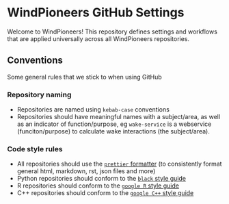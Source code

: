 # WindPioneers GitHub Settings

Welcome to WindPioneers! This repository defines settings and workflows that are applied universally across all
WindPioneers repositories.

## Conventions

Some general rules that we stick to when using GitHub

### Repository naming
- Repositories are named using `kebab-case` conventions
- Repositories should have meaningful names with a subject/area, as well as an indicator of function/purpose, eg `wake-service` is a webservice (funciton/purpose) to calculate wake interactions (the subject/area).

### Code style rules 
- All repositories should use the [`prettier` formatter](https://prettier.io/) (to consistently format general html, markdown, rst, json files and more)
- Python repositories should conform to the [`black` style guide](https://black.readthedocs.io/)
- R repositories should conform to the [`google R` style guide](https://google.github.io/styleguide/Rguide.html)
- C++ repositories should conform to the [`google C++` style guide](https://google.github.io/styleguide/cppguide.html)
